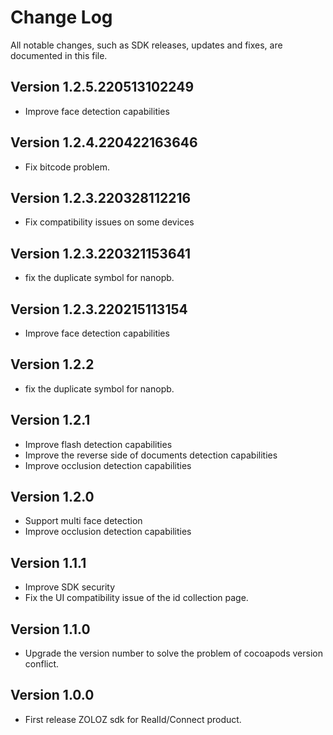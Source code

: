 # Change Log
All notable changes, such as SDK releases, updates and fixes, are documented in this file.

## Version 1.2.5.220513102249
+ Improve face detection capabilities

## Version 1.2.4.220422163646
+ Fix bitcode problem.

## Version 1.2.3.220328112216
+ Fix compatibility issues on some devices

## Version 1.2.3.220321153641
+ fix the duplicate symbol for nanopb.

## Version 1.2.3.220215113154
+ Improve face detection capabilities

## Version 1.2.2
+ fix the duplicate symbol for nanopb.

## Version 1.2.1
+ Improve flash detection capabilities
+ Improve the reverse side of documents detection capabilities
+ Improve occlusion detection capabilities

## Version 1.2.0
+ Support multi face detection
+ Improve occlusion detection capabilities

## Version 1.1.1

+ Improve SDK security
+ Fix the UI compatibility issue of the id collection page.

## Version 1.1.0

+ Upgrade the version number to solve the problem of cocoapods version conflict.

## Version 1.0.0

+ First release ZOLOZ sdk for RealId/Connect product.